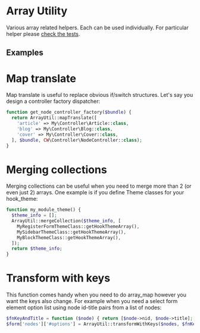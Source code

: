 Array Utility
=============

Various array related helpers. Each can be used individually. For particular helper please [check the tests](../tests/phpunit/Util/ArrayUtilTest.php).


Examples
--------


# Map translate

Map translate is useful to replace obvious if/switch structures. Let's say you design a controller factory dispatcher:

```php
function get_node_controller_factory($bundle) {
  return ArrayUtil::mapTranslate([
    'article' => My\Controller\Article::class,
    'blog' => My\Controller\Blog::class,
    'cover' => My\Controller\Cover::class,
  ], $bundle, CW\Controller\NodeController::class);
}
```


# Merging collections

Merging collections can be useful when you need to merge more than 2 (or even just 2) arrays. One example is if you define Theme classes for your hook_theme:

```php
function my_module_theme() {
  $theme_info = [];
  ArrayUtil::mergeCollection($theme_info, [
    MyRegisterFormThemeClass::getHookThemeArray(),
    MySidebarThemeClass::getHookThemeArray(),
    MyBlockThemeClass::getHookThemeArray(),
  ]);
  return $theme_info;
}
```


# Transform with keys

This function comes handy when you need to do array_map however you want the keys also change. For example when you need a select form element option list using node id-title pairs from a list of nodes:

```php
$fnKeyAndTitle = function ($node) { return [$node->nid, $node->title]; };
$form['nodes']['#options'] = ArrayUtil::transformWithKeys($nodes, $fnKeyAndTitle);
```
